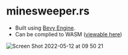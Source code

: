# minesweeper.rs

- Built using [Bevy Engine](https://bevyengine.org/).
- Can be complied to WASM ([viewable here](https://wolfecub.github.io/minesweeper-rs/))

![Screen Shot 2022-05-12 at 09 50 21](https://user-images.githubusercontent.com/1369773/168090696-12851190-0d28-49f8-b0fe-94c731127718.png)
